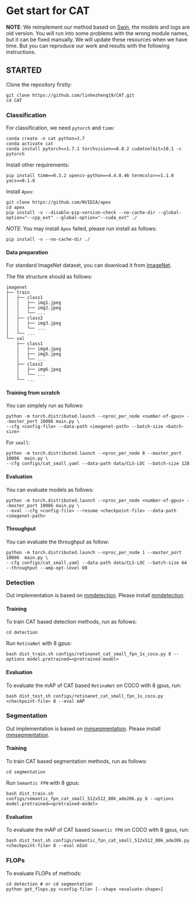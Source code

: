 # Get start for CAT
**NOTE**: We reimplement our method based on [Swin](https://github.com/microsoft/Swin-Transformer), the models and logs are old version. You will run into some problems with the wrong module names, but it can be fixed manually. We will update these resources when we have time. But you can reproduce our work and results with the following instructions.

## STARTED

Clone the repository firstly:
```
git clone https://github.com/linhezheng19/CAT.git
cd CAT
```

### Classification

For classification, we need `pytorch` and `timm`:

```
conda create -n cat python=3.7
conda activate cat
conda install pytorch==1.7.1 torchvision==0.8.2 cudatoolkit=10.1 -c pytorch
```

Install other requirements:

```
pip install timm==0.3.2 opencv-python==4.4.0.46 termcolor==1.1.0 yacs==0.1.8
```

Install `Apex`:

```
git clone https://github.com/NVIDIA/apex
cd apex
pip install -v --disable-pip-version-check --no-cache-dir --global-option="--cpp_ext" --global-option="--cuda_ext" ./
```
*NOTE*: You may install `Apex` failed, please run install as follows:
```
pip install -v --no-cache-dir ./
```

#### Data preparation

For standard ImageNet dataset, you can download it from [ImageNet](http://image-net.org/).

The file structure should as follows:
  ```
  imagenet
  ├── train
  │   ├── class1
  │   │   ├── img1.jpeg
  │   │   ├── img2.jpeg
  │   │   └── ...
  │   ├── class2
  │   │   ├── img3.jpeg
  │   │   └── ...
  │   └── ...
  └── val
      ├── class1
      │   ├── img4.jpeg
      │   ├── img5.jpeg
      │   └── ...
      ├── class2
      │   ├── img6.jpeg
      │   └── ...
      └── ...

  ```

#### Training from scratch

You can simplely run as follows:
```
python -m torch.distributed.launch --nproc_per_node <number-of-gpus> --master_port 10086 main.py \
--cfg <config-file> --data-path <imagenet-path> --batch-size <batch-size>
```
For `small`:
```
python -m torch.distributed.launch --nproc_per_node 8 --master_port 10086  main.py \
--cfg configs/cat_small.yaml --data-path data/CLS-LOC --batch-size 128
``` 

#### Evaluation

You can evaluate models as follows:
```
python -m torch.distributed.launch --nproc_per_node <number-of-gpus> --master_port 10086 main.py \
--eval --cfg <config-file> --resume <checkpoint-file> --data-path <imagenet-path>
```

#### Throughput

You can evaluate the throughput as follow:
```
python -m torch.distributed.launch --nproc_per_node 1 --master_port 10086  main.py \
--cfg configs/cat_small.yaml --data-path data/CLS-LOC --batch-size 64 --throughput --amp-opt-level O0
```

### Detection

Out implementation is based on [mmdetection](https://github.com/open-mmlab/mmdetection). Please install [mmdetection](https://github.com/open-mmlab/mmdetection/blob/master/docs/get_started.md).

#### Training

To train CAT based detection methods, run as follows:
```
cd detection
```
Run `RetinaNet` with 8 gpus:
```
bash dist_train.sh configs/retinanet_cat_small_fpn_1x_coco.py 8 --options model.pretrained=<pretrained-model>
```

#### Evaluation

To evaluate the mAP of CAT based `RetinaNet` on COCO with 8 gpus, run:

```
bash dist_test.sh configs/retinanet_cat_small_fpn_1x_coco.py <checkpoint-file> 8 --eval mAP
```

### Segmentation

Out implementation is based on [mmsegmentation](https://github.com/open-mmlab/mmsegmentation). Please install [mmsegmentation](https://github.com/open-mmlab/mmsegmentation/blob/master/docs/get_started.md).

#### Training

To train CAT based segmentation methods, run as follows:
```
cd segmentation
```
Run `Semantic FPN` with 8 gpus:
```
bash dist_train.sh configs/semantic_fpn_cat_small_512x512_80k_ade20k.py 8 --options model.pretrained=<pretrained-model>
```

#### Evaluation

To evaluate the mAP of CAT based `Semantic FPN` on COCO with 8 gpus, run:

```
bash dist_test.sh configs/semantic_fpn_cat_small_512x512_80k_ade20k.py <checkpoint-file> 8 --eval mIoU
```

### FLOPs

To evaluate FLOPs of methods:

```
cd detection # or cd segmentation
python get_flops.py <config-file> [--shape <evaluate-shape>]
```
